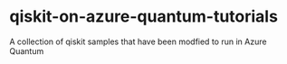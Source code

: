 # qiskit-on-azure-quantum-tutorials
A collection of qiskit samples that have been modfied to run in Azure Quantum
